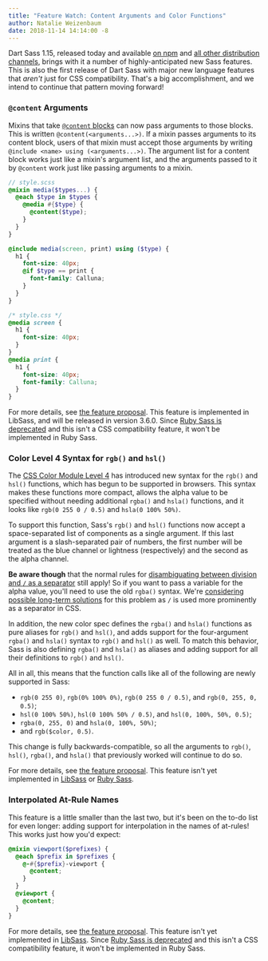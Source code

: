 ```yaml
---
title: "Feature Watch: Content Arguments and Color Functions"
author: Natalie Weizenbaum
date: 2018-11-14 14:14:00 -8
---
```


Dart Sass 1.15, released today and available [on
npm](https://npmjs.com/package/sass) and [all other distribution
channels](/install), brings with it a number of highly-anticipated new Sass
features. This is also the first release of Dart Sass with major new language
features that *aren't* just for CSS compatibility. That's a big accomplishment,
and we intend to continue that pattern moving forward!

### `@content` Arguments

Mixins that take [`@content`
blocks](/documentation/file.SASS_REFERENCE.html#mixin-content) can now pass
arguments to those blocks. This is written `@content(<arguments...>)`. If a
mixin passes arguments to its content block, users of that mixin must accept
those arguments by writing `@include <name> using (<arguments...>)`. The
argument list for a content block works just like a mixin's argument list, and
the arguments passed to it by `@content` work just like passing arguments to a
mixin.

```scss
// style.scss
@mixin media($types...) {
  @each $type in $types {
    @media #{$type} {
      @content($type);
    }
  }
}

@include media(screen, print) using ($type) {
  h1 {
    font-size: 40px;
    @if $type == print {
      font-family: Calluna;
    }
  }
}
```

```css
/* style.css */
@media screen {
  h1 {
    font-size: 40px;
  }
}
@media print {
  h1 {
    font-size: 40px;
    font-family: Calluna;
  }
}
```

For more details, see [the feature
proposal](https://github.com/sass/language/blob/main/accepted/content-args.md).
This feature is implemented in LibSass, and will be released in version 3.6.0.
Since [Ruby Sass is deprecated](/blog/ruby-sass-is-deprecated) and this isn't a
CSS compatibility feature, it won't be implemented in Ruby Sass.

### Color Level 4 Syntax for `rgb()` and `hsl()`

The [CSS Color Module Level 4](https://drafts.csswg.org/css-color/) has
introduced new syntax for the `rgb()` and `hsl()` functions, which has begun to
be supported in browsers. This syntax makes these functions more compact, allows
the alpha value to be specified without needing additional `rgba()` and `hsla()`
functions, and it looks like `rgb(0 255 0 / 0.5)` and `hsla(0 100% 50%)`.

To support this function, Sass's `rgb()` and `hsl()` functions now accept a
space-separated list of components as a single argument. If this last argument
is a slash-separated pair of numbers, the first number will be treated as the
blue channel or lightness (respectively) and the second as the alpha channel.

**Be aware though** that the normal rules for [disambiguating between division
and `/` as a
separator](/documentation/file.SASS_REFERENCE.html#division-and-slash) still
apply! So if you want to pass a variable for the alpha value, you'll need to use
the old `rgba()` syntax. We're [considering possible long-term
solutions](https://github.com/sass/sass/issues/2565) for this problem as `/` is
used more prominently as a separator in CSS.

In addition, the new color spec defines the `rgba()` and `hsla()` functions as
pure aliases for `rgb()` and `hsl()`, and adds support for the four-argument
`rgba()` and `hsla()` syntax to `rgb()` and `hsl()` as well. To match this
behavior, Sass is also defining `rgba()` and `hsla()` as aliases and adding
support for all their definitions to `rgb()` and `hsl()`.

All in all, this means that the function calls like all of the following are
newly supported in Sass:
* `rgb(0 255 0)`, `rgb(0% 100% 0%)`, `rgb(0 255 0 / 0.5)`, and `rgb(0, 255, 0,
  0.5)`;
* `hsl(0 100% 50%)`, `hsl(0 100% 50% / 0.5)`, and `hsl(0, 100%, 50%, 0.5)`;
* `rgba(0, 255, 0)` and `hsla(0, 100%, 50%)`;
* and `rgb($color, 0.5)`.

This change is fully backwards-compatible, so all the arguments to `rgb()`,
`hsl()`, `rgba()`, and `hsla()` that previously worked will continue to do so.

For more details, see [the feature
proposal](https://github.com/sass/language/blob/main/accepted/color-4-rgb-hsl.md).
This feature isn't yet implemented in
[LibSass](https://github.com/sass/libsass/issues/2722) or [Ruby
Sass](https://github.com/sass/ruby-sass/issues/84).

### Interpolated At-Rule Names

This feature is a little smaller than the last two, but it's been on the to-do
list for even longer: adding support for interpolation in the names of at-rules!
This works just how you'd expect:

```scss
@mixin viewport($prefixes) {
  @each $prefix in $prefixes {
    @-#{$prefix}-viewport {
      @content;
    }
  }
  @viewport {
    @content;
  }
}
```

For more details, see [the feature
proposal](https://github.com/sass/language/blob/main/accepted/at-rule-interpolation.md).
This feature isn't yet implemented in
[LibSass](https://github.com/sass/libsass/issues/2721). Since [Ruby Sass is
deprecated](http://sass.logdown.com/posts/7081811) and this isn't a CSS
compatibility feature, it won't be implemented in Ruby Sass.

